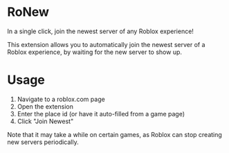 # RoNew

In a single click, join the newest server of any Roblox experience!

This extension allows you to automatically join the newest server of a Roblox experience, by waiting for the new server to show up.

# Usage

1. Navigate to a roblox.com page
2. Open the extension
3. Enter the place id (or have it auto-filled from a game page)
4. Click "Join Newest"

Note that it may take a while on certain games, as Roblox can stop creating new servers periodically.
